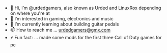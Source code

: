 - 👋 Hi, I’m @urdedgamers, also known as Urded and LinuxRox depending on where you're at 
- 👀 I’m interested in gaming, electronics and music 
- 🌱 I’m currently learning about building guitar pedals 
- 📫 How to reach me ... urdedgamers@gmx.com
- ⚡ Fun fact: ... made some mods for the first three Call of Duty games for pc

<!---
urdedgamers/urdedgamers is a ✨ special ✨ repository because its `README.md` (this file) appears on your GitHub profile.
You can click the Preview link to take a look at your changes.
--->
